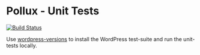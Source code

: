 # Pollux - Unit Tests

[![Build Status](https://travis-ci.org/pryley/pollux.svg?branch=master)](https://travis-ci.org/pryley/pollux)

Use [wordpress-versions](https://github.com/pryley/wordpress-versions) to install the WordPress test-suite and run the unit-tests locally.
